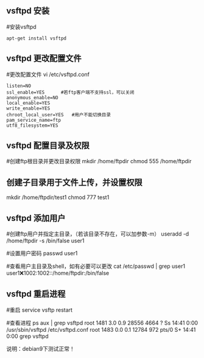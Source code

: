 ## vsftpd 安装 
#安装vsftpd
```
apt-get install vsftpd
```

## vsftpd 更改配置文件 
#更改配置文件
vi /etc/vsftpd.conf
```
listen=NO
ssl_enable=YES      #若ftp客户端不支持ssl，可以关闭
anonymous_enable=NO
local_enable=YES
write_enable=YES
chroot_local_user=YES   #用户不能切换目录
pam_service_name=ftp    
utf8_filesystem=YES
```

## vsftpd 配置目录及权限 
#创建ftp根目录并更改目录权限
mkdir /home/ftpdir
chmod 555 /home/ftpdir

## 创建子目录用于文件上传，并设置权限
mkdir /home/ftpdir/test1
chmod 777 test1

## vsftpd 添加用户 
#创建ftp用户并指定主目录，（若该目录不存在，可以加参数-m）
useradd -d /home/ftpdir -s /bin/false user1

#设置用户密码
passwd user1

#查看用户主目录及shell，如有必要可以更改
cat /etc/passwd | grep user1
user1:x:1002:1002::/home/ftpdir:/bin/false


## vsftpd 重启进程 
#重启
service vsftp restart

#查看进程
ps aux | grep vsftpd
root      1481  3.0  0.9  28556  4664 ?        Ss   14:41   0:00 /usr/sbin/vsftpd /etc/vsftpd.conf
root      1483  0.0  0.1  12784   972 pts/0    S+   14:41   0:00 grep vsftpd


说明：debian9下测试正常！
